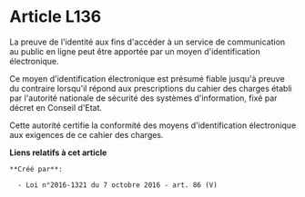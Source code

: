 # Article L136

La preuve de l'identité aux fins d'accéder à un service de communication au public en ligne peut être apportée par un moyen
d'identification électronique. 

Ce moyen d'identification électronique est présumé fiable jusqu'à preuve du contraire lorsqu'il répond aux prescriptions du
cahier des charges établi par l'autorité nationale de sécurité des systèmes d'information, fixé par décret en Conseil
d'Etat. 

Cette autorité certifie la conformité des moyens d'identification électronique aux exigences de ce cahier des charges.

**Liens relatifs à cet article**

	**Créé par**:

	  - Loi n°2016-1321 du 7 octobre 2016 - art. 86 (V)
